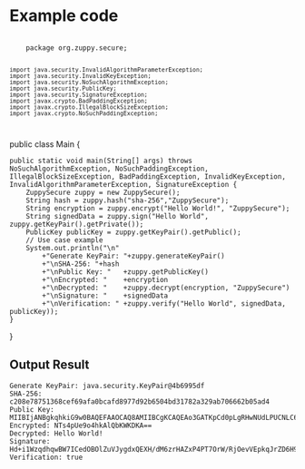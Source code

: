 <h1>Example code</h1>

<code>
	package org.zuppy.secure;

	import java.security.InvalidAlgorithmParameterException;
	import java.security.InvalidKeyException;
	import java.security.NoSuchAlgorithmException;
	import java.security.PublicKey;
	import java.security.SignatureException;
	import javax.crypto.BadPaddingException;
	import javax.crypto.IllegalBlockSizeException;
	import javax.crypto.NoSuchPaddingException;
</code>

public class Main {

	public static void main(String[] args) throws NoSuchAlgorithmException, NoSuchPaddingException, IllegalBlockSizeException, BadPaddingException, InvalidKeyException, InvalidAlgorithmParameterException, SignatureException {
		ZuppySecure zuppy = new ZuppySecure();
		String hash = zuppy.hash("sha-256","ZuppySecure");
		String encryption = zuppy.encrypt("Hello World!", "ZuppySecure");
		String signedData = zuppy.sign("Hello World", zuppy.getKeyPair().getPrivate());
		PublicKey publicKey = zuppy.getKeyPair().getPublic();
		// Use case example
		System.out.println("\n"
			+"Generate KeyPair: "+zuppy.generateKeyPair()
			+"\nSHA-256: "+hash
			+"\nPublic Key: "	+zuppy.getPublicKey()
			+"\nEncrypted: "	+encryption
			+"\nDecrypted: "	+zuppy.decrypt(encryption, "ZuppySecure")
			+"\nSignature: "	+signedData
			+"\nVerification: "	+zuppy.verify("Hello World", signedData, publicKey));
	}	
}

## Output Result

	Generate KeyPair: java.security.KeyPair@4b6995df
	SHA-256: c208e78751368cef69afa0bcafd8977d92b6504bd31782a329ab706662b05ad4
	Public Key: MIIBIjANBgkqhkiG9w0BAQEFAAOCAQ8AMIIBCgKCAQEAo3GATKpCd0pLgRHwNUdLPUCNLC6pmLNuHKQBQrioRnvowLT7G6oDq3wCnadYweNDa9iC9kCzYRJlPeQodcEza3sCOCYVhkeCYvc+tf9kYCshDQlaatCazMGCOPfRYqzViHA+8tIFq9/VF7BQdmaHaGwZkoOCyfQqUrjUiLxO3CXk4HmjcE3lmNZZ3/hgbSDTIaHVRJ27/2eVwQhxgTYxOGlRvJHMRS3Nzfo41sIXl2o52Us5r2BwnxWJqg0WcR+8JlFXP5ee9EFrjWeUXGhKwpPCRLz1EeRiUyvmRV9Iy8EB7M5dunMQCwA0NbjzYcXT6U4xddmMdCBd2snzDJUlGQIDAQAB
	Encrypted: NTs4pUe9o4hkAlQbKWKDKA==
	Decrypted: Hello World!
	Signature: Hd+i1WzqdhqwBW7ICedOBOlZuVJygdxQEXH/dM6zrHAZxP4PT7OrW/RjOevVEpkqJrZD6H9rlJb8gcvIfvzo7FaGQ3S6ihnqsobid+WsDg8vIHgDaLVaygCoH6EfO/1QUwN3qLpmRQArn5OjFaakVx6UiE+nkGRenwngu07CtNZtPXnlkFLi4jukpEVj0vOf4IWgMIwgkRZXjAW1QogBdZ2GGT0TkOb51X1tjDyxUOEx91H3f0NBbherN7xrW+BjMnJbfO9X1LaOIPdEjvl04zeKWZCLh3TlFKUNb4wejg0MSPyE5LUxOO4qVf05rVZ1ymz88fFY97Q23mkkBYUNAYM5b5q0PMq2mAw3lC88yIw=
	Verification: true
